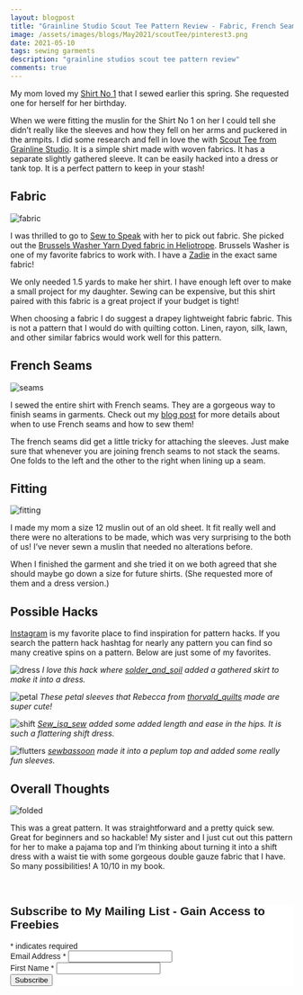 ```yaml
---
layout: blogpost
title: "Grainline Studio Scout Tee Pattern Review - Fabric, French Seams, and Hacks"
image: /assets/images/blogs/May2021/scoutTee/pinterest3.png
date: 2021-05-10
tags: sewing garments
description: "grainline studios scout tee pattern review"
comments: true
---
```

My mom loved my [Shirt No 1](https://joyberrystudios.com/2021/02/15/shirtNo1.html) that I sewed earlier this spring. She requested one for herself for her birthday.

When we were fitting the muslin for the Shirt No 1 on her I could tell she didn’t really like the sleeves and how they fell on her arms and puckered in the armpits. I did some research and fell in love the with [Scout Tee from Grainline Studio](https://grainlinestudio.com/collections/summer-patterns/products/scout-tee?variant=22533587533906). It is a simple shirt made with woven fabrics. It has a separate slightly gathered sleeve. It can be easily hacked into a dress or tank top. It is a perfect pattern to keep in your stash!

## Fabric 

![fabric](/assets/images/blogs/May2021/scoutTee/fabric.jpg)

I was thrilled to go to [Sew to Speak](https://sewtospeakshoppe.com) with her to pick out fabric. She picked out the [Brussels Washer Yarn Dyed fabric in Heliotrope](https://sewtospeakshoppe.com/products/rk-brussels-washer-yarn-dyed-heliotrope?_pos=6&_sid=b8df5d052&_ss=r). Brussels Washer is one of my favorite fabrics to work with. I have a [Zadie](https://papertheorypatterns.com/products/zadie-jumpsuit-pdf-pattern) in the exact same fabric!

We only needed 1.5 yards to make her shirt. I have enough left over to make a small project for my daughter. Sewing can be expensive, but this shirt paired with this fabric is a great project if your budget is tight!

When choosing a fabric I do suggest a drapey lightweight fabric fabric. This is not a pattern that I would do with quilting cotton. Linen, rayon, silk, lawn, and other similar fabrics would work well for this pattern.

## French Seams

![seams](/assets/images/blogs/May2021/scoutTee/seams.jpg)

I sewed the entire shirt with French seams. They are a gorgeous way to finish seams in garments. Check out my [blog post](https://joyberrystudios.com/2021/04/23/frenchSeams.html) for more details about when to use French seams and how to sew them!

The french seams did get a little tricky for attaching the sleeves. Just make sure that whenever you are joining french seams to not stack the seams. One folds to the left and the other to the right when lining up a seam. 

## Fitting

![fitting](/assets/images/blogs/May2021/scoutTee/fitting.jpg)

I made my mom a size 12 muslin out of an old sheet. It fit really well and there were no alterations to be made, which was very surprising to the both of us! I’ve never sewn a muslin that needed no alterations before.

When I finished the garment and she tried it on we both agreed that she should maybe go down a size for future shirts. (She requested more of them and a dress version.) 

## Possible Hacks

[Instagram](https://www.instagram.com/explore/tags/scoutteehack/) is my favorite place to find inspiration for pattern hacks. If you search the pattern hack hashtag for nearly any pattern you can find so many creative spins on a pattern. Below are just some of my favorites. 

![dress](/assets/images/blogs/May2021/scoutTee/dress.jpg)
*I love this hack where [solder_and_soil](https://www.instagram.com/solder_and_soil/) added a gathered skirt to make it into a dress.*

![petal](/assets/images/blogs/May2021/scoutTee/petal.jpg)
*These petal sleeves that Rebecca from [thorvald_quilts](https://www.instagram.com/thorvald_quilts/) made are super cute!*

![shift](/assets/images/blogs/May2021/scoutTee/shift.jpg)
*[Sew_isa_sew](https://www.instagram.com/sew_isa_sew) added some added length and ease in the hips. It is such a flattering shift dress.*

![flutters](/assets/images/blogs/May2021/scoutTee/flutters.jpg)
*[sewbassoon](https://www.instagram.com/sewbassoon/) made it into a peplum top and added some really fun sleeves.*
 

## Overall Thoughts

![folded](/assets/images/blogs/May2021/scoutTee/folded.jpg)

This was a great pattern. It was straightforward and a pretty quick sew. Great for beginners and so hackable! My sister and I just cut out this pattern for her to make a pajama top and I’m thinking about turning it into a shift dress with a waist tie with some gorgeous double gauze fabric that I have. So many possibilities! A 10/10 in my book.





<br>

<!-- Begin Mailchimp Signup Form -->
<link href="//cdn-images.mailchimp.com/embedcode/classic-10_7.css" rel="stylesheet" type="text/css">
<style type="text/css">
    #mc_embed_signup{background:#fff; clear:left; font:14px Helvetica,Arial,sans-serif; }
    /* Add your own Mailchimp form style overrides in your site stylesheet or in this style block.
       We recommend moving this block and the preceding CSS link to the HEAD of your HTML file. */
</style>
<div id="mc_embed_signup">
<form action="https://Joyberrystudios.us1.list-manage.com/subscribe/post?u=eca5a397f2fb0d58dcb66315c&amp;id=99d28d5b5c" method="post" id="mc-embedded-subscribe-form" name="mc-embedded-subscribe-form" class="validate" target="_blank" novalidate>
    <div id="mc_embed_signup_scroll">
    <h2>Subscribe to My Mailing List - Gain Access to Freebies</h2>
<div class="indicates-required"><span class="asterisk">*</span> indicates required</div>
<div class="mc-field-group">
    <label for="mce-EMAIL">Email Address  <span class="asterisk">*</span>
</label>
    <input type="email" value="" name="EMAIL" class="required email" id="mce-EMAIL">
</div>
<div class="mc-field-group">
    <label for="mce-FNAME">First Name  <span class="asterisk">*</span>
</label>
    <input type="text" value="" name="FNAME" class="required" id="mce-FNAME">
</div>
    <div id="mce-responses" class="clear">
        <div class="response" id="mce-error-response" style="display:none"></div>
        <div class="response" id="mce-success-response" style="display:none"></div>
    </div>    <!-- real people should not fill this in and expect good things - do not remove this or risk form bot signups-->
    <div style="position: absolute; left: -5000px;" aria-hidden="true"><input type="text" name="b_eca5a397f2fb0d58dcb66315c_99d28d5b5c" tabindex="-1" value=""></div>
    <div class="clear"><input type="submit" value="Subscribe" name="subscribe" id="mc-embedded-subscribe" class="button"></div>
    </div>
</form>
</div>
<script type='text/javascript' src='//s3.amazonaws.com/downloads.mailchimp.com/js/mc-validate.js'></script><script type='text/javascript'>(function($) {window.fnames = new Array(); window.ftypes = new Array();fnames[0]='EMAIL';ftypes[0]='email';fnames[1]='FNAME';ftypes[1]='text';fnames[2]='LNAME';ftypes[2]='text';fnames[3]='ADDRESS';ftypes[3]='address';fnames[4]='PHONE';ftypes[4]='phone';fnames[5]='BIRTHDAY';ftypes[5]='birthday';fnames[6]='OPTIN';ftypes[6]='text';}(jQuery));var $mcj = jQuery.noConflict(true);</script>
<!--End mc_embed_signup-->

<br>
<br>
